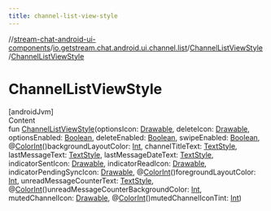 ```yaml
---
title: channel-list-view-style
---
```

//[stream-chat-android-ui-components](../../../index.md)/[io.getstream.chat.android.ui.channel.list](../index.md)/[ChannelListViewStyle](index.md)/[ChannelListViewStyle](ChannelListViewStyle.md)



# ChannelListViewStyle  
[androidJvm]  
Content  
fun [ChannelListViewStyle](ChannelListViewStyle.md)(optionsIcon: [Drawable](https://developer.android.com/reference/kotlin/android/graphics/drawable/Drawable.html), deleteIcon: [Drawable](https://developer.android.com/reference/kotlin/android/graphics/drawable/Drawable.html), optionsEnabled: [Boolean](https://kotlinlang.org/api/latest/jvm/stdlib/kotlin/-boolean/index.html), deleteEnabled: [Boolean](https://kotlinlang.org/api/latest/jvm/stdlib/kotlin/-boolean/index.html), swipeEnabled: [Boolean](https://kotlinlang.org/api/latest/jvm/stdlib/kotlin/-boolean/index.html), @[ColorInt](https://developer.android.com/reference/kotlin/androidx/annotation/ColorInt.html)()backgroundLayoutColor: [Int](https://kotlinlang.org/api/latest/jvm/stdlib/kotlin/-int/index.html), channelTitleText: [TextStyle](../../io.getstream.chat.android.ui.common.style/TextStyle/index.md), lastMessageText: [TextStyle](../../io.getstream.chat.android.ui.common.style/TextStyle/index.md), lastMessageDateText: [TextStyle](../../io.getstream.chat.android.ui.common.style/TextStyle/index.md), indicatorSentIcon: [Drawable](https://developer.android.com/reference/kotlin/android/graphics/drawable/Drawable.html), indicatorReadIcon: [Drawable](https://developer.android.com/reference/kotlin/android/graphics/drawable/Drawable.html), indicatorPendingSyncIcon: [Drawable](https://developer.android.com/reference/kotlin/android/graphics/drawable/Drawable.html), @[ColorInt](https://developer.android.com/reference/kotlin/androidx/annotation/ColorInt.html)()foregroundLayoutColor: [Int](https://kotlinlang.org/api/latest/jvm/stdlib/kotlin/-int/index.html), unreadMessageCounterText: [TextStyle](../../io.getstream.chat.android.ui.common.style/TextStyle/index.md), @[ColorInt](https://developer.android.com/reference/kotlin/androidx/annotation/ColorInt.html)()unreadMessageCounterBackgroundColor: [Int](https://kotlinlang.org/api/latest/jvm/stdlib/kotlin/-int/index.html), mutedChannelIcon: [Drawable](https://developer.android.com/reference/kotlin/android/graphics/drawable/Drawable.html), @[ColorInt](https://developer.android.com/reference/kotlin/androidx/annotation/ColorInt.html)()mutedChannelIconTint: [Int](https://kotlinlang.org/api/latest/jvm/stdlib/kotlin/-int/index.html))  



